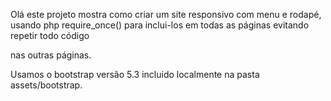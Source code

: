 Olá este projeto mostra como criar um site responsivo com menu e rodapé, usando php require_once() para inclui-los 
em todas as páginas evitando repetir todo código <nav> nas outras páginas.

Usamos o bootstrap versão 5.3 incluido localmente na pasta assets/bootstrap.

